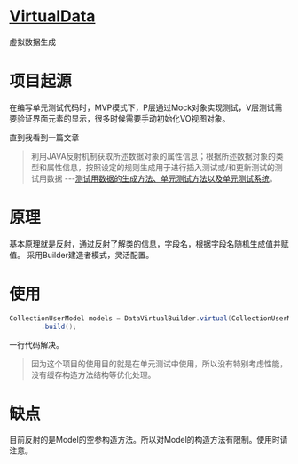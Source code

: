 # [VirtualData](https://github.com/LiCola/VirtualData)
虚拟数据生成

# 项目起源
在编写单元测试代码时，MVP模式下，P层通过Mock对象实现测试，V层测试需要验证界面元素的显示，很多时候需要手动初始化VO视图对象。

直到我看到一篇文章

> 利用JAVA反射机制获取所述数据对象的属性信息；根据所述数据对象的类型和属性信息，按照设定的规则生成用于进行插入测试或/和更新测试的测试用数据
> ---[测试用数据的生成方法、单元测试方法以及单元测试系统](https://patents.google.com/patent/CN102760096A/zh)。

# 原理
基本原理就是反射，通过反射了解类的信息，字段名，根据字段名随机生成值并赋值。
采用Builder建造者模式，灵活配置。


# 使用
```java
CollectionUserModel models = DataVirtualBuilder.virtual(CollectionUserModel.class)
        .build();
```
一行代码解决。

> 因为这个项目的使用目的就是在单元测试中使用，所以没有特别考虑性能，没有缓存构造方法结构等优化处理。


# 缺点
目前反射的是Model的空参构造方法。所以对Model的构造方法有限制。使用时请注意。


